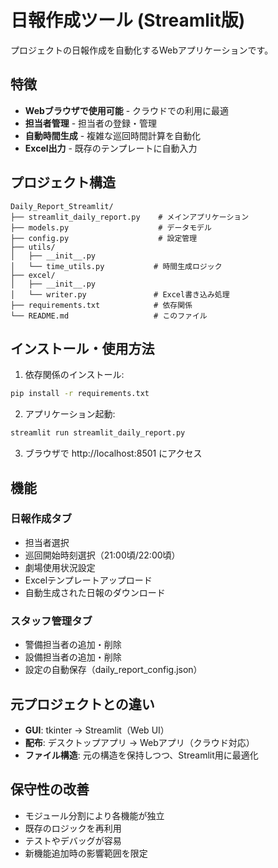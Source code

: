 # 日報作成ツール (Streamlit版)

プロジェクトの日報作成を自動化するWebアプリケーションです。

## 特徴

- **Webブラウザで使用可能** - クラウドでの利用に最適
- **担当者管理** - 担当者の登録・管理
- **自動時間生成** - 複雑な巡回時間計算を自動化
- **Excel出力** - 既存のテンプレートに自動入力

## プロジェクト構造

```
Daily_Report_Streamlit/
├── streamlit_daily_report.py    # メインアプリケーション
├── models.py                    # データモデル
├── config.py                    # 設定管理
├── utils/
│   ├── __init__.py
│   └── time_utils.py           # 時間生成ロジック
├── excel/
│   ├── __init__.py
│   └── writer.py               # Excel書き込み処理
├── requirements.txt            # 依存関係
└── README.md                   # このファイル
```

## インストール・使用方法

1. 依存関係のインストール:
```bash
pip install -r requirements.txt
```

2. アプリケーション起動:
```bash
streamlit run streamlit_daily_report.py
```

3. ブラウザで http://localhost:8501 にアクセス

## 機能

### 日報作成タブ
- 担当者選択
- 巡回開始時刻選択（21:00頃/22:00頃）
- 劇場使用状況設定
- Excelテンプレートアップロード
- 自動生成された日報のダウンロード

### スタッフ管理タブ
- 警備担当者の追加・削除
- 設備担当者の追加・削除
- 設定の自動保存（daily_report_config.json）

## 元プロジェクトとの違い

- **GUI**: tkinter → Streamlit（Web UI）
- **配布**: デスクトップアプリ → Webアプリ（クラウド対応）
- **ファイル構造**: 元の構造を保持しつつ、Streamlit用に最適化

## 保守性の改善

- モジュール分割により各機能が独立
- 既存のロジックを再利用
- テストやデバッグが容易
- 新機能追加時の影響範囲を限定